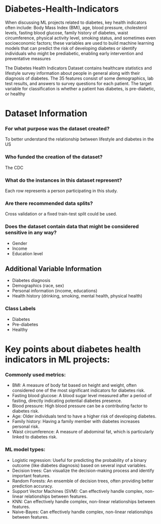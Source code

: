 # Diabetes-Health-Indicators
<p>When discussing ML projects related to diabetes, key health indicators often include: Body Mass Index (BMI), age, blood pressure, cholesterol levels, fasting blood glucose, family history of diabetes, waist circumference, physical activity level, smoking status, and sometimes even socioeconomic factors; these variables are used to build machine learning models that can predict the risk of developing diabetes or identify individuals who might be prediabetic, enabling early intervention and preventative measures</p>

<p>The Diabetes Health Indicators Dataset contains healthcare statistics and lifestyle survey information about people in general along with their diagnosis of diabetes. The 35 features consist of some demographics, lab test results, and answers to survey questions for each patient. The target variable for classification is whether a patient has diabetes, is pre-diabetic, or healthy</p>

<h1>Dataset Information</h1>
<h3>For what purpose was the dataset created?</h3>

<p>To better understand the relationship between  lifestyle and diabetes in the US</p>

<h3>Who funded the creation of the dataset?</h3>

<p>The CDC</p>

<h3>What do the instances in this dataset represent?</h3>

<p>Each row represents a person participating in this study.</p>

<h3>Are there recommended data splits?</h3>

<p>Cross validation or a fixed train-test split could be used.</p>

<h3>Does the dataset contain data that might be considered sensitive in any way?</h3>

- Gender
- Income
- Education level
<h2>Additional Variable Information</h2>

- Diabetes diagnosis
- Demographics (race, sex)
- Personal information (income, educations)
- Health history (drinking, smoking, mental health, physical health)

<h3>Class Labels</h3>

- Diabetes
- Pre-diabetes
- Healthy

<h1>Key points about diabetes health indicators in ML projects:</h1>
<h3>Commonly used metrics:</h3>
<ul>
  <li>BMI: A measure of body fat based on height and weight, often considered one of the most significant indicators for diabetes risk. </li>
  <li>Fasting blood glucose: A blood sugar level measured after a period of fasting, directly indicating potential diabetes presence.  </li>
  <li>Blood pressure: High blood pressure can be a contributing factor to diabetes risk.  </li>
  <li>Age: Older individuals tend to have a higher risk of developing diabetes. </li>
  <li>Family history: Having a family member with diabetes increases personal risk.  </li>
  <li>Waist circumference: A measure of abdominal fat, which is particularly linked to diabetes risk.</li>
  
</ul>

<h3>ML model types:</h3>
<ul>
  <li>Logistic regression: Useful for predicting the probability of a binary outcome (like diabetes diagnosis) based on several input variables. </li>
  <li>Decision trees: Can visualize the decision-making process and identify important features. </li>
  <li>Random Forests: An ensemble of decision trees, often providing better prediction accuracy. </li>
  <li>Support Vector Machines (SVM): Can effectively handle complex, non-linear relationships between features. </li>
   <li>KNN: Can effectively handle complex, non-linear relationships between features. </li>
   <li>Naive-Bayes: Can effectively handle complex, non-linear relationships between features. </li>
</ul>




